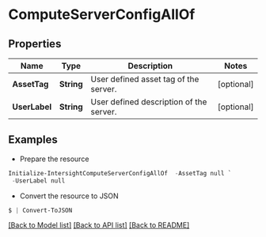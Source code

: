 # ComputeServerConfigAllOf
## Properties

Name | Type | Description | Notes
------------ | ------------- | ------------- | -------------
**AssetTag** | **String** | User defined asset tag of the server. | [optional] 
**UserLabel** | **String** | User defined description of the server. | [optional] 

## Examples

- Prepare the resource
```powershell
Initialize-IntersightComputeServerConfigAllOf  -AssetTag null `
 -UserLabel null
```

- Convert the resource to JSON
```powershell
$ | Convert-ToJSON
```

[[Back to Model list]](../README.md#documentation-for-models) [[Back to API list]](../README.md#documentation-for-api-endpoints) [[Back to README]](../README.md)

